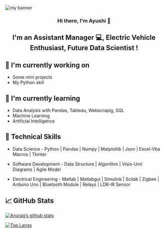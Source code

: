 
<p align=”center”>
  <img width=”20" height=”20" src="https://user-images.githubusercontent.com/122716578/233843586-86d9f0b7-77ee-425c-a18f-9bc8f2977536.png" alt="my         banner">
</p>

<h3 align="center">
Hi there, I'm Ayushi 👋
</h3>

<h2 align="center">
I'm an Assistant Manager 💻, Electric Vehicle Enthusiast, Future Data Scientist !
</h2>

## 🔭 I'm currently working on

- Some mini projects
- My Python skill

## 🌱 I'm currently learning

- Data Analysis with Pandas, Tableau, Webscrapig, SQL
- Machine Learning
- Artificial Intelligence  

## 💼 Technical Skills

- Data Science - Python | Pandas | Numpy | Matplotlib | Json | Excel-Vba Macros | Tkinter
  
- Software Development - Data Structure | Algorithm | Visio-Uml Diagrams | Agile Model
  
- Electrical Engineering - Matlab | Matlabgui | Simulink | Scilab | Zigbee | Arduino Uno | Bluetooth Module | Relays | LDR-IR Sensor

## 📈 GitHub Stats 

[![Anurag’s github stats](https://github-readme-stats.vercel.app/api?username=AyushiJ-n)](https://github.com/AyushiJ-n)

[![Top Langs](https://github-readme-stats.vercel.app/api/top-langs/?username=AyushiJ-n&layout=compact)](https://github.com/AyushiJ-n)


